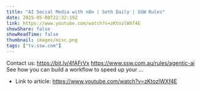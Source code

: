 ```yaml
---
title: "AI Social Media with n8n | Seth Daily | SSW Rules"
date: 2025-05-08T22:32:19Z
link: https://www.youtube.com/watch?v=zKtozlWXf4E
showShare: false
showReadTime: false
thumbnail: images/misc.png
tags: ["tv.ssw.com"]
---
```

Contact us: https://bit.ly/4fAFrVx https://www.ssw.com.au/rules/agentic-ai See how you can build a workflow to speed up your ...

- Link to article: https://www.youtube.com/watch?v=zKtozlWXf4E